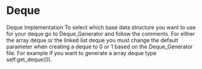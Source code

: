 # Deque
Deque Implementation
To select which base data structure you want to use for your deque go to Deque_Generator and follow the comments. For either the array deque or the linked list deque you must change the default parameter when creating a deque to 0 or 1 based on the Deque_Generator file. For example if you want to generate a array deque type self.get_deque(0).
